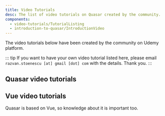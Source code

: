 ```yaml
---
title: Video Tutorials
desc: The list of video tutorials on Quasar created by the community.
components:
  - video-tutorials/TutorialListing
  - introduction-to-quasar/IntroductionVideo
---
```


<introduction-video />

The video tutorials below have been created by the community on Udemy platform.

::: tip
If you want to have your own video tutorial listed here, please email `razvan.stoenescu [at] gmail [dot] com` with the details. Thank you.
:::

## Quasar video tutorials

<tutorial-listing which="quasar" />

## Vue video tutorials

Quasar is based on Vue, so knowledge about it is important too.

<tutorial-listing which="vue" />

